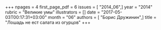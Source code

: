 +++
npages = 4
first_page_pdf = 6
issues = [ "2014_06",]
year = "2014"
rubric = "Великие умы"
illustrators = []
date = "2017-05-03T00:17:31+03:00"
month = "06"
authors = [ "Борис Дружинин",]
title = "Лошадь не ест салата из огурцов"
+++
